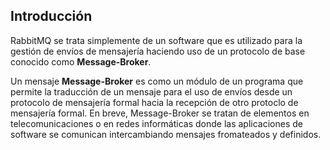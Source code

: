 ## Introducción

RabbitMQ se trata simplemente de un software que es utilizado para la gestión de envíos de mensajería haciendo uso de un protocolo de base conocido como **Message-Broker**.

Un mensaje **Message-Broker** es como un módulo de un programa que permite la traducción de un mensaje para el uso de envíos desde un protocolo de mensajería formal hacia la recepción de otro protoclo de mensajería formal. En breve, Message-Broker se tratan de elementos en telecomunicaciones o en redes informáticas donde las aplicaciones de software se comunican intercambiando mensajes fromateados y definidos.